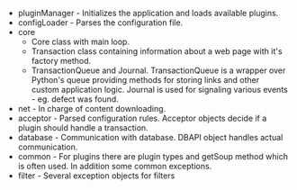 * pluginManager - Initializes the application and loads available plugins.
* configLoader - Parses the configuration file.
* core
  - Core class with main loop.
  - Transaction class containing information about a web page with it's factory method.
  - TransactionQueue and Journal. TransactionQueue is a wrapper over Python's queue providing methods for storing links and other custom application logic. Journal is used for signaling various events - eg. defect was found.
* net - In charge of content downloading.
* acceptor - Parsed configuration rules. Acceptor objects decide if a plugin should handle a transaction.
* database - Communication with database. DBAPI object handles actual communication.
* common - For plugins there are plugin types and getSoup method which is often used. In addition some common exceptions.
* filter - Several exception objects for filters
